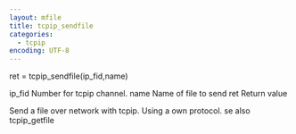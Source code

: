 ```yaml
---
layout: mfile
title: tcpip_sendfile
categories:
  - tcpip
encoding: UTF-8
---
```



 ret = tcpip\_sendfile(ip\_fid,name)

 ip\_fid     Number for tcpip channel.
 name    Name of file to send
 ret     Return value

Send a file over network with tcpip.
Using a own protocol. se also tcpip\_getfile
